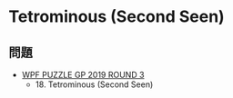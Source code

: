 # Tetrominous (Second Seen)

## 問題
- [WPF PUZZLE GP 2019 ROUND 3](../questions/wpfpgp2019_3.md)
	- 18\. Tetrominous (Second Seen)
